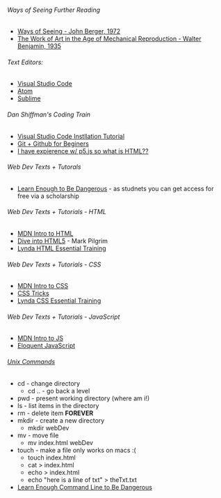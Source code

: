 ###### Ways of Seeing Further Reading
* [Ways of Seeing - John Berger, 1972](http://waysofseeingwaysofseeing.com/ways-of-seeing-john-berger-5.7.pdf)
* [The Work of Art in the Age of Mechanical Reproduction - Walter Benjamin, 1935](https://web.mit.edu/allanmc/www/benjamin.pdf)

###### Text Editors:
* [Visual Studio Code](https://code.visualstudio.com/)
* [Atom](http://www.atom.io)
* [Sublime](https://www.sublimetext.com/)

###### Dan Shiffman's Coding Train 
* [Visual Studio Code Instllation Tutorial](https://www.youtube.com/watch?v=yJw0SyKO9IU)
* [Git + Github for Beginers](https://www.youtube.com/watch?v=BCQHnlnPusY&t=36s)
* [I have expierence w/ p5.js so what is HTML??](https://www.youtube.com/watch?v=URSH0QpxKo8)

###### Web Dev Texts + Tutorals
* [Learn Enough to Be Dangerous](https://www.learnenough.com/courses) - as studnets you can get access for free via a scholarship

###### Web Dev Texts + Tutorials - HTML
* [MDN Intro to HTML](https://developer.mozilla.org/en-US/docs/Learn/HTML/Introduction_to_HTML)
* [Dive into HTML5](http://diveinto.html5doctor.com/) - Mark Pilgrim
* [Lynda HTML Essential Training](https://www.lynda.com/Web-Development-tutorials/HTML-Essential-Training/170427-2.html)

###### Web Dev Texts + Tutorials - CSS
* [MDN Intro to CSS](https://developer.mozilla.org/en-US/docs/Learn/Getting_started_with_the_web/CSS_basics)
* [CSS Tricks](https://css-tricks.com/)
* [Lynda CSS Essential Training](https://www.lynda.com/CSS-tutorials/CSS-Essential-Training-1/569190-2.html)

###### Web Dev Texts + Tutorials - JavaScript
* [MDN Intro to JS](https://developer.mozilla.org/en-US/docs/Web/JavaScript/Guide/Introduction)
* [Eloquent JavaScript](https://eloquentjavascript.net/)

###### [Unix Commands](http://mally.stanford.edu/~sr/computing/basic-unix.html)
* cd - change directory
  * cd .. - go back a level
* pwd - present working directory (where am i!)
* ls - list items in the directory
* rm - delete item **FOREVER**
* mkdir - create a new directory
  * mkdir webDev
* mv - move file
  * mv index.html webDev
* touch - make a file only works on macs :(
  * touch index.html
  * cat > index.html
  * echo > index.html
  * echo "here is a line of txt" > theTxt.txt
* [Learn Enough Command Line to Be Dangerous](https://www.learnenough.com/command-line-tutorial/basics)